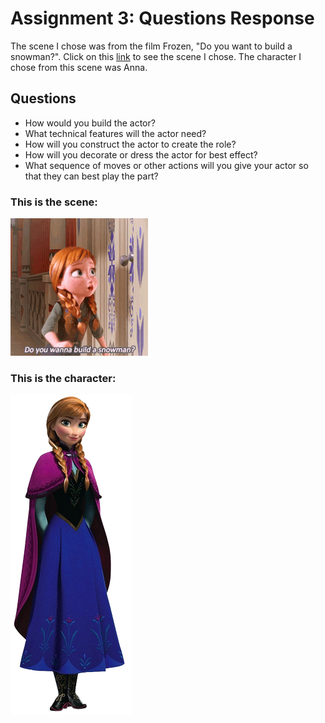 # Assignment 3: Questions Response

The scene I chose was from the film Frozen, "Do you want to build a snowman?". Click on this [link](https://youtu.be/WRsBMPnQYbQ) to see the scene I chose. The character I chose from this scene was Anna.

## Questions
- How would you build the actor?
- What technical features will the actor need?
- How will you construct the actor to create the role?
- How will you decorate or dress the actor for best effect?
- What sequence of moves or other actions will you give your actor so that they can best play the part?

### This is the scene:

![](Scene.gif)

### This is the character:

![](Actor.png)
